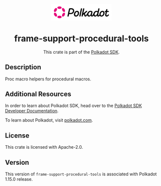 <div align="center">

<img src="https://raw.githubusercontent.com/paritytech/polkadot-sdk/master/docs/images/Polkadot_Logo_Horizontal_Pink_BlackOnWhite.png" alt="Polkadot logo" width="200">

# frame-support-procedural-tools

This crate is part of the [Polkadot SDK](https://github.com/paritytech/polkadot-sdk/).

</div>

## Description

Proc macro helpers for procedural macros.

## Additional Resources

In order to learn about Polkadot SDK, head over to the [Polkadot SDK Developer Documentation](https://paritytech.github.io/polkadot-sdk/master/polkadot_sdk_docs/index.html).

To learn about Polkadot, visit [polkadot.com](https://polkadot.com/).

## License

This crate is licensed with Apache-2.0.

## Version

This version of `frame-support-procedural-tools` is associated with Polkadot 1.15.0 release.
